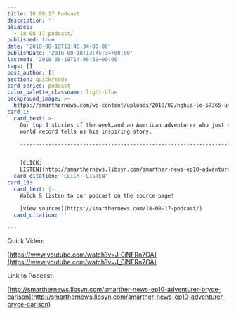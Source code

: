 ```yaml
---
title: 18.08.17 Podcast
description: ''
aliases:
  - 18-08-17-podcast/
published: true
date: '2018-08-18T13:45:34+00:00'
publishDate: '2018-08-18T13:45:34+00:00'
lastmod: '2018-08-18T14:06:59+00:00'
tags: []
post_author: []
section: quickreads
card_series: podcast
color_palette_classname: light-blue
background_image: >-
  https://smarthernews.com/wp-content/uploads/2018/02/nghia-le-57365-unsplash-360x360.jpg
card_1:
  card_text: >-
    Our top 3 stories of the week…and an American adventurer who just set a
    world record tells us his inspiring story.

    ------------------------------------------------------------------------------------------------------------------


    [CLICK:
    LISTEN](http://smarthernews.libsyn.com/smarther-news-ep10-adventurer-bryce-carlson)
  card_citation: 'CLICK: LISTEN'
card_10:
  card_text: |-
    Watch & listen to our podcast on the source page!

    [view sources](https://smarthernews.com/18-08-17-podcast/)
  card_citation: ''

---
```

Quick Video:

[https://www.youtube.com/watch?v=J_0iNFRn7OA](https://www.youtube.com/watch?v=J_0iNFRn7OA)

Link to Podcast:

[http://smarthernews.libsyn.com/smarther-news-ep10-adventurer-bryce-carlson](http://smarthernews.libsyn.com/smarther-news-ep10-adventurer-bryce-carlson)